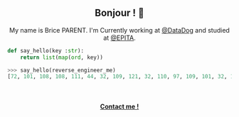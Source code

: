 
<h2 align="center">Bonjour ! 👋</h2>

<p align="center" >My name is Brice PARENT. I'm Currently working at <a href="https://github.com/datadog" target="_blank">@DataDog</a> and studied at <a href="https://github.com/epita" target="_blank">@EPITA</a>.</p>

```python
def say_hello(key :str):
    return list(map(ord, key))

>>> say_hello(reverse_engineer_me)
[72, 101, 108, 108, 111, 44, 32, 109, 121, 32, 110, 97, 109, 101, 32, 105, 115, 32, 66, 114, 105, 99, 101, 32, 80, 65, 82, 69, 78, 84, 32, 97, 110, 100, 32, 73, 32, 108, 111, 118, 101, 32, 112, 114, 111, 103, 114, 97, 109, 109, 105, 110, 103, 46, 32, 73, 110, 32, 102, 97, 99, 116, 44, 32, 73, 32, 110, 97, 109, 101, 100, 32, 111, 110, 101, 32, 111, 102, 32, 109, 121, 32, 100, 111, 103, 115, 32, 72, 97, 99, 107, 101, 114, 46]
```

<br>

<div align="center">
    <h4><a href="https://briceparent.com" target="_blank">Contact me !</a></h4>
</div>

<br>
